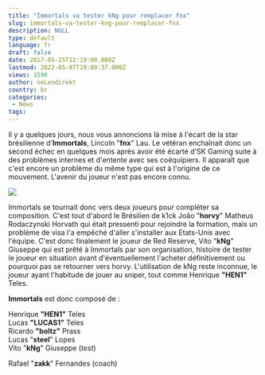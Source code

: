 ```yaml
---
title: "Immortals va tester kNg pour remplacer fnx"
slug: immortals-va-tester-kng-pour-remplacer-fnx
description: NULL
type: default
language: fr
draft: false
date: 2017-05-25T12:19:00.000Z
lastmod: 2022-05-07T19:00:37.000Z
views: 1590
author: neLendirekt
country: br
categories:
 - News
tags:
---
```

Il y a quelques jours, nous vous annoncions là mise à l'écart de la star brésilienne d'**Immortals**, Lincoln "**fnx**" Lau. Le vétéran enchaînait donc un second échec en quelques mois après avoir été écarté d'SK Gaming suite à des problèmes internes et d'entente avec ses coéquipiers. Il apparaît que c'est encore un problème du même type qui est à l'origine de ce mouvement. L'avenir du joueur n'est pas encore connu. 

![](/storage/images/5926caca83a48_14723216440971jpeg.jpeg)

Immortals se tournait donc vers deux joueurs pour compléter sa composition. C'est tout d'abord le Brésilien de k1ck João "**horvy**" Matheus Rodaczynski Horvath qui était pressenti pour rejoindre la formation, mais un problème de visa l'a empêché d'aller s'installer aux Etats-Unis avec l'équipe. C'est donc finalement le joueur de Red Reserve, Vito "**kNg**" Giuseppe qui est prêté à Immortals par son organisation, histoire de tester le joueur en situation avant d'éventuellement l'acheter définitivement ou pourquoi pas se retourner vers horvy. L'utilisation de kNg reste inconnue, le joueur ayant l'habitude de jouer au sniper, tout comme Henrique **"HEN1"** Teles.

**Immortals** est donc composé de :

Henrique **"HEN1"** Teles  
Lucas **"LUCAS1"** Teles  
Ricardo **"boltz"** Prass  
Lucas "**steel**" Lopes  
Vito "**kNg**" Giuseppe (_test_)

Rafael "**zakk**" Fernandes (coach) 
